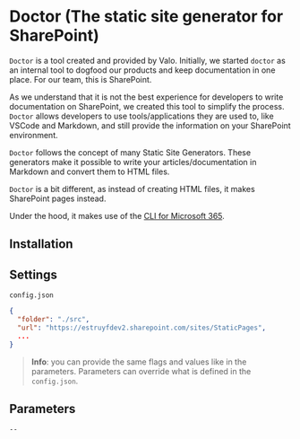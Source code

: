 # Doctor (The static site generator for SharePoint)

`Doctor` is a tool created and provided by Valo. Initially, we started `doctor` as an internal tool to dogfood our products and keep documentation in one place. For our team, this is SharePoint.

As we understand that it is not the best experience for developers to write documentation on SharePoint, we created this tool to simplify the process. `Doctor` allows developers to use tools/applications they are used to, like VSCode and Markdown, and still provide the information on your SharePoint environment.

`Doctor` follows the concept of many Static Site Generators. These generators make it possible to write your articles/documentation in Markdown and convert them to HTML files. 

`Doctor` is a bit different, as instead of creating HTML files, it makes SharePoint pages instead. 

Under the hood, it makes use of the [CLI for Microsoft 365](https://pnp.github.io/cli-microsoft365/).

## Installation



## Settings

`config.json`

```json
{
  "folder": "./src",
  "url": "https://estruyfdev2.sharepoint.com/sites/StaticPages",
  ...
}
```

> **Info**: you can provide the same flags and values like in the parameters. Parameters can override what is defined in the `config.json`.

## Parameters

`--`